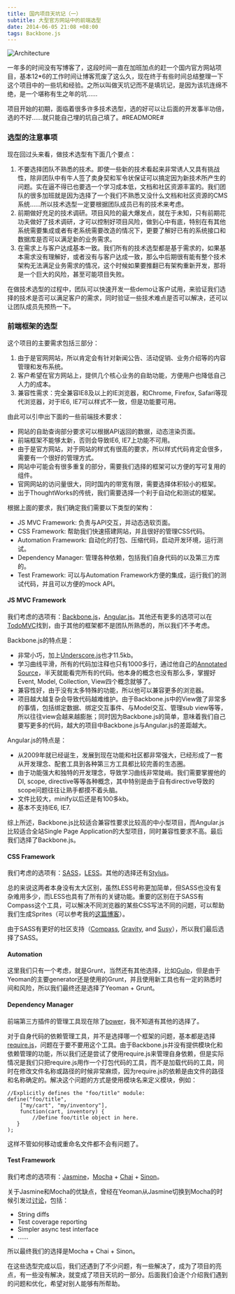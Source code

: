 ```yaml
---
title: 国内项目天坑记（一）
subtitle: 大型官方网站中的前端选型
date: 2014-06-05 21:08 +08:00
tags: Backbone.js
---
```


![Architecture](architecture.jpg "Architecture")

一年多的时间没有写博客了，这段时间一直在加班加点的赶一个国内官方网站项目，基本12*6的工作时间让博客荒废了这么久，现在终于有些时间总结整理一下这个项目中的一些坑和经验。之所以叫做天坑记而不是填坑记，是因为该坑连绵不绝，是一个堪称有生之年的坑……

项目开始的初期，面临着很多许多技术选型，选的好可以让后面的开发事半功倍，选的不好……就只能自己埋的坑自己填了。#READMORE#

### 选型的注意事项

现在回过头来看，做技术选型有下面几个要点：

1. 不要选择团队不熟悉的技术。即使一些新的技术看起来非常诱人又具有挑战性，除非团队中有牛人签了卖身契和军令状保证可以搞定因为新技术所产生的问题。实在逼不得已也要选一个学习成本低，文档和社区资源丰富的。我们团队的很多加班就是因为选择了一个我们不熟悉又没什么文档和社区资源的CMS系统……所以技术选型一定要根据团队成员已有的技术来考虑。
2. 前期做好充足的技术调研。项目风险的最大爆发点，就在于未知，只有前期花功夫做好了技术调研，才可以控制好项目风险，做到心中有底，特别在有其他系统需要集成或者有老系统需要改造的情况下，更要了解好已有的系统接口和数据库是否可以满足新的业务需求。
3. 在需求上与客户达成基本一致。我们所有的技术选型都是基于需求的，如果基本需求没有理解好，或者没有与客户达成一致，那么中后期很有能有整个技术架构无法满足业务需求的情况，这个时候如果要推翻已有架构重新开发，那将是一个巨大的风险，甚至可能项目失败。

在做技术选型的过程中，团队可以快速开发一些demo让客户试用，来验证我们选择的技术是否可以满足客户的需求，同时验证一些技术难点是否可以解决，还可以让团队成员先预热一下。

### 前端框架的选型

这个项目的主要需求包括三部分：

1. 由于是官网网站，所以肯定会有针对新闻公告、活动促销、业务介绍等的内容管理和发布系统。
2. 客户希望在官方网站上，提供几个核心业务的自助功能，方便用户也降低自己人力的成本。
3. 兼容性需求：完全兼容IE8及以上的IE浏览器，和Chrome, Firefox, Safari等现代浏览器，对于IE6, IE7可以样式不一致，但是功能要可用。

由此可以引申出下面的一些前端技术要求：

* 网站的自助查询部分要求可以根据API返回的数据，动态渲染页面。
* 前端框架不能够太新，否则会导致IE6, IE7上功能不可用。
* 由于是官方网站，对于网站的样式有很高的要求，所以样式代码肯定会很多，需要有一个很好的管理方式。
* 网站中可能会有很多重复的部分，需要我们选择的框架可以方便的写可复用的组件。
* 官网网站的访问量很大，同时国内的带宽有限，需要选择体积较小的框架。
* 出于ThoughtWorks的传统，我们需要选择一个利于自动化和测试的框架。

根据上面的要求，我们确定我们需要以下类型的架构：

* JS MVC Framework: 负责与API交互，并动态选软页面。
* CSS Framework: 帮助我们快速搭建网站，并且很好的管理CSS代码。
* Automation Framework: 自动化的打包、压缩代码，启动开发环境，运行测试。
* Dependency Manager: 管理各种依赖，包括我们自身代码的以及第三方库的。
* Test Framework: 可以与Automation Framework方便的集成，运行我们的测试代码，并且可以方便的mock API。

#### JS MVC Framework

我们考虑的选项有：[Backbone.js](http://backbonejs.org/)，[Angular.js](http://angularjs.org/)。其他还有更多的选项可以在[TodoMVC](http://todomvc.com/)找到，由于其他的框架都不是团队所熟悉的，所以我们不予考虑。

Backbone.js的特点是：

* 非常小巧，加上[Underscore.js](http://underscorejs.org/)也才11.5kb。
* 学习曲线平滑，所有的代码加注释也只有1000多行，通过他自己的[Annotated Source](http://backbonejs.org/docs/backbone.html)，半天就能看完所有的代码。他本身的概念也没有那么多，掌握好Event, Model, Collection, View四个概念就够了。
* 兼容性好，由于没有太多特殊的功能，所以他可以兼容更多的浏览器。
* 项目越大越复杂会导致代码越难维护。由于Backbone.js中的View做了非常多的事情，包括绑定数据、绑定交互事件、与Model交互、管理sub view等等，所以往往view会越来越膨胀；同时因为Backbone.js的简单，意味着我们自己要写更多的代码，越大的项目中Backbone.js与Angular.js的差距越大。

Angular.js的特点是：

* 从2009年就已经诞生，发展到现在功能和社区都非常强大，已经形成了一套从开发理念、配套工具到各种第三方工具都比较完善的生态圈。
* 由于功能强大和独特的开发理念，导致学习曲线非常陡峭。我们需要掌握他的DI, scope, directive等等各种概念，其中特别是由于自有directive导致的scope问题往往让熟手都摸不着头脑。
* 文件比较大，minify以后还是有100多kb。
* 基本不支持IE6, IE7.

综上所述，Backbone.js比较适合兼容性要求比较高的中小型项目，而Angular.js比较适合全站Single Page Application的大型项目，同时兼容性要求不高。最后我们选择了Backbone.js。

#### CSS Framework

我们考虑的选项有：[SASS](http://sass-lang.com/)，[LESS](http://lesscss.org/)。其他的选择还有[Stylus](http://learnboost.github.io/stylus/)。

总的来说这两者本身没有太大区别，虽然LESS号称更加简单，但SASS也没有复杂难用多少，而LESS也具有了所有的关键功能。重要的区别在于SASS有Compass这个工具，可以解决不同浏览器的某些CSS写法不同的问题，可以帮助我们生成Sprites（可以参考我的[这篇博客](http://www.zation.me/2013/01/13/sass_compass_best_practices_3.html)）。

由于SASS有更好的社区支持（[Compass](http://compass-style.org/), [Gravity](https://github.com/owainlewis/gravity), and [Susy](])），所以我们最后选择了SASS。

#### Automation

这里我们只有一个考虑，就是Grunt，当然还有其他选择，比如[Gulp](http://gulpjs.com/)，但是由于Yeoman的主要generator还是使用的Grunt，并且使用新工具也有一定的熟悉时间和风险，所以我们最终还是选择了Yeoman + Grunt。

#### Dependency Manager

前端第三方插件的管理工具现在除了[bower](http://bower.io/)，我不知道有其他的选择了。

对于自身代码的依赖管理工具，并不是选择哪一个框架的问题，基本都是选择[require.js](http://requirejs.org/)，问题在于要不要用这个工具。由于Backbone.js并没有提供模块化和依赖管理的功能，所以我们还是尝试了使用require.js来管理自身依赖，但是实际情况是我们只把require.js用作一个打包代码的工具，而不是加载代码的工具，同时在修改文件名称或路径的时候非常麻烦，因为require.js的依赖是由文件的路径和名称确定的。解决这个问题的方式是使用模块名来定义模块，例如：

    //Explicitly defines the "foo/title" module:
    define("foo/title",
        ["my/cart", "my/inventory"],
        function(cart, inventory) {
            //Define foo/title object in here.
       }
    );

这样不管如何移动或重命名文件都不会有问题了。

#### Test Framework

我们考虑的选项有：[Jasmine](http://jasmine.github.io/)，[Mocha](http://visionmedia.github.io/mocha/) + [Chai](http://chaijs.com/) + [Sinon](http://sinonjs.org/)。

关于Jasmine和Mocha的优缺点，曾经在Yeoman从Jasmine切换到Mocha的时候引发过[讨论](https://github.com/yeoman/yeoman/issues/117)，包括：

* String diffs
* Test coverage reporting
* Simpler async test interface
* ……

所以最终我们的选择是Mocha + Chai + Sinon。

在这些选型完成以后，我们还遇到了不少问题，有一些解决了，成为了项目的亮点，有一些没有解决，就变成了项目天坑的一部分。后面我们会逐个介绍我们遇到的问题和优化，希望对别人能够有所帮助。

